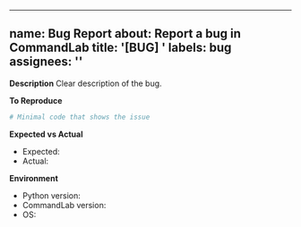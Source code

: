 ______________________________________________________________________

## name: Bug Report about: Report a bug in CommandLab title: '[BUG] ' labels: bug assignees: ''

**Description**
Clear description of the bug.

**To Reproduce**

```python
# Minimal code that shows the issue
```

**Expected vs Actual**

- Expected:
- Actual:

**Environment**

- Python version:
- CommandLab version:
- OS:
